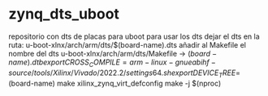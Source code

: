 # zynq_dts_uboot
repositorio con dts de placas para uboot
para usar los dts
dejar el dts en la ruta: u-boot-xlnx/arch/arm/dts/$(board-name).dts
añadir al Makefile el nombre del dts u-boot-xlnx/arch/arm/dts/Makefile -> $(board-name).dtb
export CROSS_COMPILE=arm-linux-gnueabihf-
source /tools/Xilinx/Vivado/2022.2/settings64.sh
export DEVICE_TREE=$(board-name)
make xilinx_zynq_virt_defconfig
make -j $(nproc)
